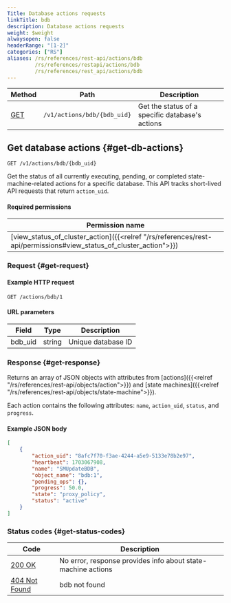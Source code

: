 ```yaml
---
Title: Database actions requests
linkTitle: bdb
description: Database actions requests
weight: $weight
alwaysopen: false
headerRange: "[1-2]"
categories: ["RS"]
aliases: /rs/references/rest-api/actions/bdb
         /rs/references/restapi/actions/bdb
         /rs/references/rest_api/actions/bdb
---
```


| Method | Path | Description |
|--------|------|-------------|
| [GET](#get-db-actions) | `/v1/actions/bdb/{bdb_uid}` | Get the status of a specific database's actions |

## Get database actions {#get-db-actions}

```
GET /v1/actions/bdb/{bdb_uid}
```

Get the status of all currently executing, pending, or completed state-machine-related actions for a specific database. This API tracks short-lived API requests that return `action_uid`.

#### Required permissions

| Permission name |
|-----------------|
| [view_status_of_cluster_action]({{<relref "/rs/references/rest-api/permissions#view_status_of_cluster_action">}}) |

### Request {#get-request}

#### Example HTTP request

```
GET /actions/bdb/1
```

#### URL parameters

| Field | Type | Description |
|-------|------|-------------|
| bdb_uid | string | Unique database ID |

### Response {#get-response}

Returns an array of JSON objects with attributes from [actions]({{<relref "/rs/references/rest-api/objects/action">}}) and [state machines]({{<relref "/rs/references/rest-api/objects/state-machine">}}).

Each action contains the following attributes: `name`, `action_uid`, `status`, and `progress`.

#### Example JSON body

```json
[
    {
        "action_uid": "8afc7f70-f3ae-4244-a5e9-5133e78b2e97",
        "heartbeat": 1703067908,
        "name": "SMUpdateBDB",
        "object_name": "bdb:1",
        "pending_ops": {},
        "progress": 50.0,
        "state": "proxy_policy",
        "status": "active"
    }
]
```

### Status codes {#get-status-codes}

| Code | Description |
|------|-------------|
| [200 OK](http://www.w3.org/Protocols/rfc2616/rfc2616-sec10.html#sec10.2.1) | No error, response provides info about state-machine actions |
| [404 Not Found](http://www.w3.org/Protocols/rfc2616/rfc2616-sec10.html#sec10.4.5) | bdb not found |

